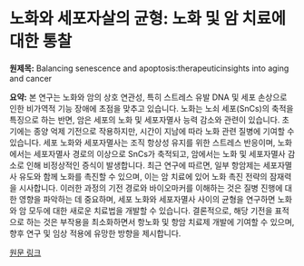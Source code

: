 # 노화와 세포자살의 균형: 노화 및 암 치료에 대한 통찰

**원제목:** Balancing senescence and apoptosis:therapeuticinsights into aging and cancer

**요약:** 본 연구는 노화와 암의 상호 연관성, 특히 스트레스 유발 DNA 및 세포 손상으로 인한 비가역적 기능 장애에 초점을 맞추고 있습니다. 노화는 노쇠 세포(SnCs)의 축적을 특징으로 하는 반면, 암은 세포의 노화 및 세포자멸사 능력 감소와 관련이 있습니다.  초기에는 종양 억제 기전으로 작용하지만, 시간이 지남에 따라 노화 관련 질병에 기여할 수 있습니다. 세포 노화와 세포자멸사는 조직 항상성 유지를 위한 스트레스 반응이며, 노화에서는 세포자멸사 경로의 이상으로 SnCs가 축적되고, 암에서는 노화 및 세포자멸사 감소로 인해 비정상적인 증식이 발생합니다.  최근 연구에 따르면, 일부 항암제는 세포자멸사 유도와 함께 노화를 촉진할 수 있으며, 이는 암 치료에 있어 노화 촉진 전략의 잠재력을 시사합니다.  이러한 과정의 기전 경로와 바이오마커를 이해하는 것은 질병 진행에 대한 영향을 파악하는 데 중요하며, 세포 노화와 세포자멸사 사이의 균형을 연구하면 노화와 암 모두에 대한 새로운 치료법을 개발할 수 있습니다.  결론적으로,  해당 기전을 표적으로 하는 것은 부작용을 최소화하면서 항노화 및 항암 치료제 개발에 기여할 수 있으며, 향후 연구 및 임상 적용에 유망한 방향을 제시합니다.

[원문 링크](https://link.springer.com/article/10.1007/s11010-025-05355-3)
